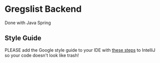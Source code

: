 # Gregslist Backend

Done with Java Spring

## Style Guide

PLEASE add the Google style guide to your IDE with [these steps](https://github.com/HPI-Information-Systems/Metanome/wiki/Installing-the-google-styleguide-settings-in-intellij-and-eclipse) to IntelliJ so your code doesn't look like trash!
